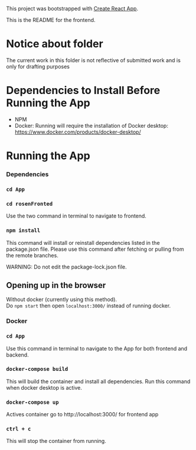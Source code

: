 This project was bootstrapped with [Create React App](https://github.com/facebook/create-react-app).

This is the README for the frontend.

# Notice about folder

The current work in this folder is not reflective of submitted work and is only for drafting purposes

# Dependencies to Install Before Running the App

- NPM
- Docker: Running will require the installation of Docker desktop: https://www.docker.com/products/docker-desktop/

# Running the App

### Dependencies

### `cd App`

### `cd rosenFronted`

Use the two command in terminal to navigate to frontend.

### `npm install`

This command will install or reinstall dependencies listed in the package.json file.
Please use this command after fetching or pulling from the remote branches.

WARNING: Do not edit the package-lock.json file.

## Opening up in the browser

Without docker (currently using this method).  
Do `npm start` then open `localhost:3000/` instead of running docker.

### Docker

### `cd App`

Use this command in terminal to navigate to the App for both frontend and backend.

### `docker-compose build`

This will build the container and install all dependencies. Run this command when docker desktop is active.

### `docker-compose up`

Actives container go to http://localhost:3000/ for frontend app

### `ctrl + c`

This will stop the container from running.
